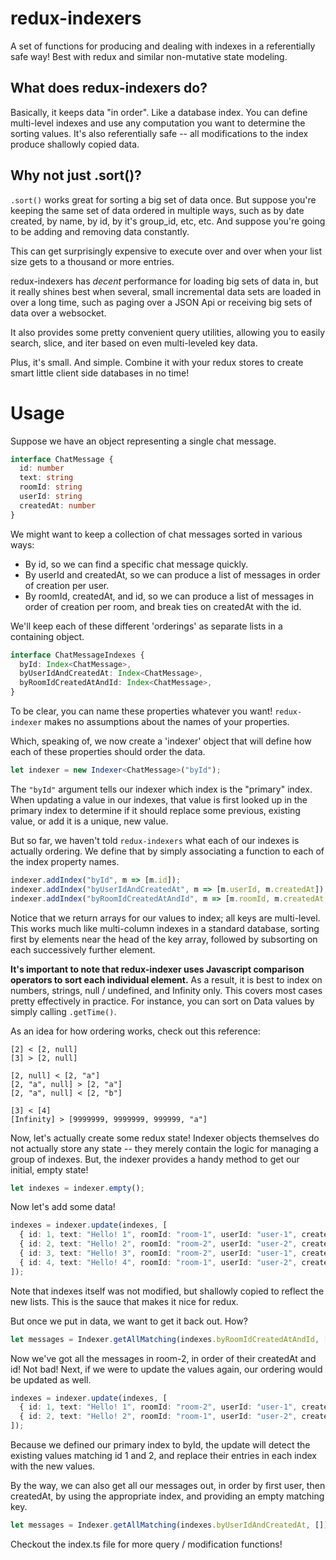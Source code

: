 # redux-indexers
A set of functions for producing and dealing with indexes in a referentially safe way!  Best with redux and similar non-mutative state modeling.

## What does redux-indexers do?

Basically, it keeps data "in order".  Like a database index.  You can define multi-level indexes and use any computation you want to determine the sorting values.
It's also referentially safe -- all modifications to the index produce shallowly copied data.

## Why not just .sort()?

`.sort()` works great for sorting a big set of data once.  But suppose you're keeping the same set of data ordered in multiple ways, such as by date created, by name, by id, by it's group_id, etc, etc.  And suppose you're going to be adding and removing data constantly.  

This can get surprisingly expensive to execute over and over when your list size gets to a thousand or more entries.

redux-indexers has *decent* performance for loading big sets of data in, but it really shines best when several, small incremental data sets are loaded in over a long time, such as paging over a JSON Api or receiving big sets of data over a websocket.

It also provides some pretty convenient query utilities, allowing you to easily search, slice, and iter based on even multi-leveled key data.

Plus, it's small.  And simple.  Combine it with your redux stores to create smart little client side databases in no time!

# Usage

Suppose we have an object representing a single chat message.

```typescript
interface ChatMessage {
  id: number
  text: string
  roomId: string
  userId: string
  createdAt: number
}
```

We might want to keep a collection of chat messages sorted in various ways:
* By id, so we can find a specific chat message quickly.
* By userId and createdAt, so we can produce a list of messages in order of creation per user.
* By roomId, createdAt, and id, so we can produce a list of messages in order of creation per room, and break ties on createdAt with the id.

We'll keep each of these different 'orderings' as separate lists in a containing object.

```typescript
interface ChatMessageIndexes {
  byId: Index<ChatMessage>,
  byUserIdAndCreatedAt: Index<ChatMessage>,
  byRoomIdCreatedAtAndId: Index<ChatMessage>,
}
```

To be clear, you can name these properties whatever you want!  `redux-indexer` makes no assumptions about the names of your properties.

Which, speaking of, we now create a 'indexer' object that will define how each of these properties should order the data.

```typescript
let indexer = new Indexer<ChatMessage>("byId");
```

The `"byId"` argument tells our indexer which index is the "primary" index.  When updating a value in our indexes, that value is first looked up in the primary index to determine
if it should replace some previous, existing value, or add it is a unique, new value. 

But so far, we haven't told `redux-indexers` what each of our indexes is actually ordering.  We define that by simply associating a function to each of the index property names.

```typescript
indexer.addIndex("byId", m => [m.id]);
indexer.addIndex("byUserIdAndCreatedAt", m => [m.userId, m.createdAt]);
indexer.addIndex("byRoomIdCreatedAtAndId", m => [m.roomId, m.createdAt, m.id]);
```

Notice that we return arrays for our values to index; all keys are multi-level.  This works much like multi-column indexes in a standard database, sorting first by elements near the head of the key array,  followed by subsorting on each successively further element.

**It's important to note that redux-indexer uses Javascript comparison operators to sort each individual element.**  As a result, it is best to index on numbers, strings, null / undefined, and Infinity only.  This covers most cases pretty effectively in practice.  For instance, you can sort on Data values by simply calling `.getTime()`.

As an idea for how ordering works, check out this reference:

```
[2] < [2, null]
[3] > [2, null]

[2, null] < [2, "a"]
[2, "a", null] > [2, "a"]
[2, "a", null] < [2, "b"]

[3] < [4]
[Infinity] > [9999999, 9999999, 999999, "a"]
```

Now, let's actually create some redux state!  Indexer objects themselves do not actually store any state -- they merely contain the logic for managing a group of indexes.  But, the indexer provides a handy method to get our initial, empty state!

```typescript
let indexes = indexer.empty();
```

Now let's add some data!

```typescript
indexes = indexer.update(indexes, [
  { id: 1, text: "Hello! 1", roomId: "room-1", userId: "user-1", createdAt: 400},
  { id: 2, text: "Hello! 2", roomId: "room-2", userId: "user-2", createdAt: 200},
  { id: 3, text: "Hello! 3", roomId: "room-2", userId: "user-1", createdAt: 700},
  { id: 4, text: "Hello! 4", roomId: "room-1", userId: "user-2", createdAt: 800}
]);
```

Note that indexes itself was not modified, but shallowly copied to reflect the new lists.  This is the sauce that makes it nice for redux.

But once we put in data, we want to get it back out.  How?

```typescript
let messages = Indexer.getAllMatching(indexes.byRoomIdCreatedAtAndId, ["room-2"]);
```

Now we've got all the messages in room-2, in order of their createdAt and id!  Not bad!  Next, if we were to update the values again, our ordering would be updated as well.

```typescript
indexes = indexer.update(indexes, [
  { id: 1, text: "Hello! 1", roomId: "room-2", userId: "user-1", createdAt: 400},
  { id: 2, text: "Hello! 2", roomId: "room-1", userId: "user-2", createdAt: 200},
]);
```

Because we defined our primary index to byId, the update will detect the existing values matching id 1 and 2, and replace their entries in each index with the new values.

By the way, we can also get all our messages out, in order by first user, then createdAt, by using the appropriate index, and providing an empty matching key.

```typescript
let messages = Indexer.getAllMatching(indexes.byUserIdAndCreatedAt, []);
```


Checkout the index.ts file for more query / modification functions!
